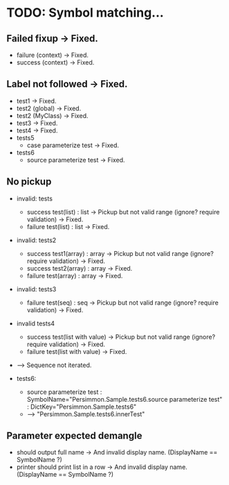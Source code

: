 # TODO: Symbol matching...

## Failed fixup  -> Fixed.
* failure (context)  -> Fixed.
* success (context)  -> Fixed.

## Label not followed  -> Fixed.
* test1  -> Fixed.
* test2 (global)  -> Fixed.
* test2 (MyClass)  -> Fixed.
* test3  -> Fixed.
* test4  -> Fixed.
* tests5
  * case parameterize test  -> Fixed.
* tests6
  * source parameterize test  -> Fixed.

## No pickup
* invalid: tests
  * success test(list) : list  -> Pickup but not valid range (ignore? require validation) -> Fixed.
  * failure test(list) : list -> Fixed.
* invalid: tests2
  * success test1(array) : array  -> Pickup but not valid range (ignore? require validation) -> Fixed.
  * success test2(array) : array -> Fixed.
  * failure test(array) : array -> Fixed.
* invalid: tests3
  * failure test(seq) : seq  -> Pickup but not valid range (ignore? require validation) -> Fixed.
* invalid tests4
  * success test(list with value)  -> Pickup but not valid range (ignore? require validation) -> Fixed.
  * failure test(list with value) -> Fixed.

* --> Sequence not iterated.

* tests6:
  * source parameterize test : SymbolName="Persimmon.Sample.tests6.source parameterize test" : DictKey="Persimmon.Sample.tests6"
  * --> "Persimmon.Sample.tests6.innerTest"

## Parameter expected demangle
* should output full name  -> And invalid display name. (DisplayName == SymbolName ?)
* printer should print list in a row  -> And invalid display name. (DisplayName == SymbolName ?)
